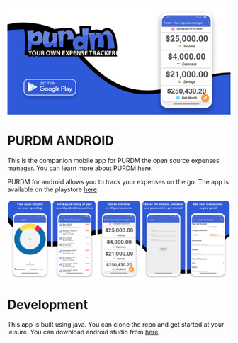 ![screenshot](fg.png)

# PURDM ANDROID

This is the companion mobile app for PURDM the open source expenses manager.
You can learn more about PURDM [here](https://github.com/wyntonfranklin/wfexpenses).

PURDM for android allows you to track your expenses on the go.
The app is available on the playstore [here](https://play.google.com/store/apps/details?id=com.purdm.app&hl=en).

![screenshot](all_sc.png)

# Development

This app is built using java. You can clone the repo and get started at your leisure.
You can download android studio from [here](https://developer.android.com/studio).


